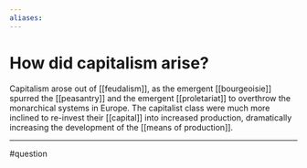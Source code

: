 ```yaml
---
aliases:
---
```

# How did capitalism arise?
Capitalism arose out of [[feudalism]], as the emergent [[bourgeoisie]] spurred the [[peasantry]] and the emergent [[proletariat]] to overthrow the monarchical systems in Europe. The capitalist class were much more inclined to re-invest their [[capital]] into increased production, dramatically increasing the development of the [[means of production]].

---
#question